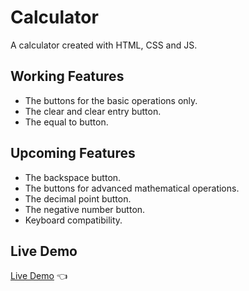 # Calculator

A calculator created with HTML, CSS and JS.

## Working Features

- The buttons for the basic operations only.
- The clear and clear entry button.
- The equal to button.

## Upcoming Features

- The backspace button.
- The buttons for advanced mathematical operations.
- The decimal point button.
- The negative number button.
- Keyboard compatibility.

## Live Demo

[Live Demo](https://lazyellis.github.io/calculator/) :point_left:
